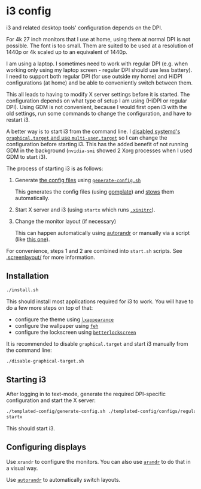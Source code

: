 # i3 config

i3 and related desktop tools' configuration depends on the DPI.

For 4k 27 inch monitors that I use at home, using them at normal DPI is not
possible. The font is too small. Them are suited to be used at a resolution of
1440p or 4k scaled up to an equivalent of 1440p.

I am using a laptop. I sometimes need to work with regular DPI (e.g. when
working only using my laptop screen - regular DPI should use less battery). I
need to support both regular DPI (for use outside my home) and HiDPI
configurations (at home) and be able to conveniently switch between them.

This all leads to having to modify X server settings before it is started. The
configuration depends on what type of setup I am using (HiDPI or regular DPI).
Using GDM is not convenient, because I would first open i3 with the old
settings, run some commands to change the configuration, and have to restart i3.

A better way is to start i3 from the command line. I
[disabled systemd's `graphical.target` and use `multi-user.target`](https://www.cyberciti.biz/faq/switch-boot-target-to-text-gui-in-systemd-linux/)
so I can change the configuration before starting i3. This has the added benefit
of not running GDM in the background (`nvidia-smi` showed 2 Xorg processes when
I used GDM to start i3).

The process of starting i3 is as follows:

1. Generate [the config files](./templated-config/stowed-templates/) using
   [`generate-config.sh`](./templated-config/generate-config.sh)

   This generates the config files (using
   [gomplate](https://github.com/hairyhenderson/gomplate)) and
   [stows](https://www.gnu.org/software/stow/) them automatically.

2. Start X server and i3 (using `startx` which runs
   [`.xinitrc`](./templated-config/stowed-templates/.xinitrc)).

3. Change the monitor layout (if necessary)

   This can happen automatically using
   [autorandr](https://github.com/phillipberndt/autorandr) or manually via a
   script (like [this one](./stowed/.screenlayout/home-4k/init-layout.sh)).

For convenience, steps 1 and 2 are combined into `start.sh` scripts. See
[.screenlayout/](./stowed/.screenlayout/) for more information.

## Installation

```sh
./install.sh
```

This should install most applications required for i3 to work. You will have to
do a few more steps on top of that:

- configure the theme using
  [`lxappearance`](https://github.com/lxde/lxappearance)
- configure the wallpaper using [`feh`](https://feh.finalrewind.org/)
- configure the lockscreen using
  [`betterlockscreen`](https://github.com/betterlockscreen/betterlockscreen)

It is recommended to disable `graphical.target` and start i3 manually from the
command line:

```sh
./disable-graphical-target.sh
```

## Starting i3

After logging in to text-mode, generate the required DPI-specific configuration
and start the X server:

```sh
./templated-config/generate-config.sh ./templated-config/configs/regular-dpi.json
startx
```

This should start i3.

## Configuring displays

Use `xrandr` to configure the monitors. You can also use
[`arandr`](https://christian.amsuess.com/tools/arandr/) to do that in a visual
way.

Use [`autorandr`](https://github.com/phillipberndt/autorandr) to automatically
switch layouts.
